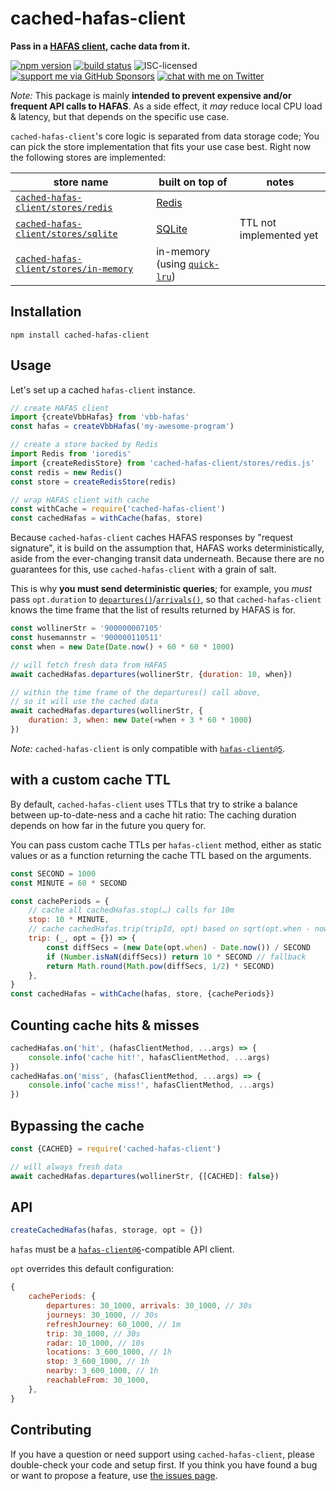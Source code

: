 # cached-hafas-client

**Pass in a [HAFAS client](https://github.com/public-transport/hafas-client/tree/6), cache data from it.**

[![npm version](https://img.shields.io/npm/v/cached-hafas-client.svg)](https://www.npmjs.com/package/cached-hafas-client)
[![build status](https://api.travis-ci.org/public-transport/cached-hafas-client.svg?branch=master)](https://travis-ci.org/public-transport/cached-hafas-client)
![ISC-licensed](https://img.shields.io/github/license/public-transport/cached-hafas-client.svg)
[![support me via GitHub Sponsors](https://img.shields.io/badge/support%20me-donate-fa7664.svg)](https://github.com/sponsors/derhuerst)
[![chat with me on Twitter](https://img.shields.io/badge/chat%20with%20me-on%20Twitter-1da1f2.svg)](https://twitter.com/derhuerst)

*Note:* This package is mainly **intended to prevent expensive and/or frequent API calls to HAFAS**. As a side effect, it *may* reduce local CPU load & latency, but that depends on the specific use case.

`cached-hafas-client`'s core logic is separated from data storage code; You can pick the store implementation that fits your use case best. Right now the following stores are implemented:

store name | built on top of | notes
-----------|-----------------|------
[`cached-hafas-client/stores/redis`](stores/redis.js) | [Redis](https://redis.io/) |
[`cached-hafas-client/stores/sqlite`](stores/sqlite.js) | [SQLite](https://www.sqlite.org/) | TTL not implemented yet
[`cached-hafas-client/stores/in-memory`](stores/in-memory.js) | in-memory (using [`quick-lru`](https://npmjs.com/package/quick-lru)) |


## Installation

```shell
npm install cached-hafas-client
```


## Usage

Let's set up a cached `hafas-client` instance.

```js
// create HAFAS client
import {createVbbHafas} from 'vbb-hafas'
const hafas = createVbbHafas('my-awesome-program')

// create a store backed by Redis
import Redis from 'ioredis'
import {createRedisStore} from 'cached-hafas-client/stores/redis.js'
const redis = new Redis()
const store = createRedisStore(redis)

// wrap HAFAS client with cache
const withCache = require('cached-hafas-client')
const cachedHafas = withCache(hafas, store)
```

Because `cached-hafas-client` caches HAFAS responses by "request signature", it is build on the assumption that, HAFAS works deterministically, aside from the ever-changing transit data underneath. Because there are no guarantees for this, use `cached-hafas-client` with a grain of salt.

This is why **you must send deterministic queries**; for example, you *must* pass `opt.duration` to [`departures()`](https://github.com/public-transport/hafas-client/blob/6/docs/departures.md)/[`arrivals()`](https://github.com/public-transport/hafas-client/blob/6/docs/arrivals.md), so that `cached-hafas-client` knows the time frame that the list of results returned by HAFAS is for.

```js
const wollinerStr = '900000007105'
const husemannstr = '900000110511'
const when = new Date(Date.now() + 60 * 60 * 1000)

// will fetch fresh data from HAFAS
await cachedHafas.departures(wollinerStr, {duration: 10, when})

// within the time frame of the departures() call above,
// so it will use the cached data
await cachedHafas.departures(wollinerStr, {
	duration: 3, when: new Date(+when + 3 * 60 * 1000)
})
```

*Note:* `cached-hafas-client` is only compatible with [`hafas-client@5`](https://github.com/public-transport/hafas-client/tree/6).

## with a custom cache TTL

By default, `cached-hafas-client` uses TTLs that try to strike a balance between up-to-date-ness and a cache hit ratio: The caching duration depends on how far in the future you query for.

You can pass custom cache TTLs per `hafas-client` method, either as static values or as a function returning the cache TTL based on the arguments.

```js
const SECOND = 1000
const MINUTE = 60 * SECOND

const cachePeriods = {
	// cache all cachedHafas.stop(…) calls for 10m
	stop: 10 * MINUTE,
	// cache cachedHafas.trip(tripId, opt) based on sqrt(opt.when - now)
	trip: (_, opt = {}) => {
		const diffSecs = (new Date(opt.when) - Date.now()) / SECOND
		if (Number.isNaN(diffSecs)) return 10 * SECOND // fallback
		return Math.round(Math.pow(diffSecs, 1/2) * SECOND)
	},
}
const cachedHafas = withCache(hafas, store, {cachePeriods})
```

## Counting cache hits & misses

```js
cachedHafas.on('hit', (hafasClientMethod, ...args) => {
	console.info('cache hit!', hafasClientMethod, ...args)
})
cachedHafas.on('miss', (hafasClientMethod, ...args) => {
	console.info('cache miss!', hafasClientMethod, ...args)
})
```

## Bypassing the cache

```js
const {CACHED} = require('cached-hafas-client')

// will always fresh data
await cachedHafas.departures(wollinerStr, {[CACHED]: false})
```


## API

```js
createCachedHafas(hafas, storage, opt = {})
```

`hafas` must be a [`hafas-client@6`](https://github.com/public-transport/hafas-client/tree/6)-compatible API client.

`opt` overrides this default configuration:

```js
{
	cachePeriods: {
		departures: 30_1000, arrivals: 30_1000, // 30s
		journeys: 30_1000, // 30s
		refreshJourney: 60_1000, // 1m
		trip: 30_1000, // 30s
		radar: 10_1000, // 10s
		locations: 3_600_1000, // 1h
		stop: 3_600_1000, // 1h
		nearby: 3_600_1000, // 1h
		reachableFrom: 30_1000,
	},
}
```


## Contributing

If you have a question or need support using `cached-hafas-client`, please double-check your code and setup first. If you think you have found a bug or want to propose a feature, use [the issues page](https://github.com/public-transport/cached-hafas-client/issues).
